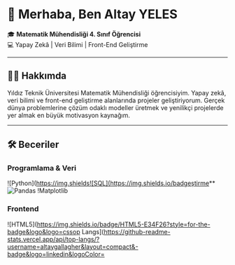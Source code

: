 # 👋 Merhaba, Ben Altay YELES

🎓 **Matematik Mühendisliği 4. Sınıf Öğrencisi**  
💻 Yapay Zekâ | Veri Bilimi | Front-End Geliştirme  

---

## 🧑‍💻 Hakkımda
Yıldız Teknik Üniversitesi Matematik Mühendisliği öğrencisiyim. Yapay zekâ, veri bilimi ve front-end geliştirme alanlarında projeler geliştiriyorum. Gerçek dünya problemlerine çözüm odaklı modeller üretmek ve yenilikçi projelerde yer almak en büyük motivasyon kaynağım.

---

## 🛠️ Beceriler

### **Programlama & Veri**
![Python](https://img.shields![SQL](https://img.shields.io/badgeştirme**
![Pandas](https://img.shields.io/badge/Pandas-150458?style=for-the-badge&logo=pandas&logoColor=white)
!Matplotlib

### **Frontend**
![HTML5](https://img.shields.io/badge/HTML5-E34F26?style=for-the-badge&logo&logo=cssop Langs](https://github-readme-stats.vercel.app/api/top-langs/?username=altaygallagher&layout=compact&-badge&logo=linkedin&logoColor=
